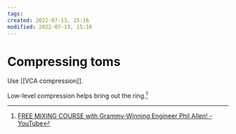 ```yaml
---
tags: 
created: 2022-07-13, 15:16
modified: 2022-07-13, 15:16
---
```


# Compressing toms
Use [[VCA compression]].

Low-level compression helps bring out the ring.[^1]

[^1]: [FREE MIXING COURSE with Grammy-Winning Engineer Phil Allen! - YouTube](https://www.youtube.com/watch?v=qpH4pzTQd4I)